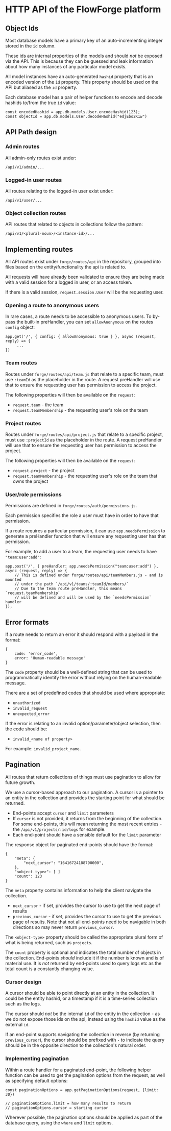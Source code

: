 # HTTP API of the FlowForge platform

## Object Ids

Most database models have a primary key of an auto-incrementing integer stored in
the `id` column.

These ids are internal properties of the models and should *not* be exposed via the
API. This is because they can be guessed and leak information about how many instances
of any particular model exists.

All model instances have an auto-generated `hashid` property that is an encoded version
of the `id` property. This property should be used on the API but aliased as the
`id` property.

Each database model has a pair of helper functions to encode and decode hashids
to/from the true `id` value:

```
const encodedHashid = app.db.models.User.encodeHashid(123);
const objectId = app.db.models.User.decodeHashid("edjEbo2K1w")
```

## API Path design

### Admin routes

All admin-only routes exist under:

```
/api/v1/admin/...
```

### Logged-in user routes

All routes relating to the logged-in user exist under:

```
/api/v1/user/...
```

### Object collection routes

API routes that related to objects in collections follow the pattern:

```
/api/v1/<plural-noun>/<instance-id>/...
```

## Implementing routes

All API routes exist under `forge/routes/api` in the repository, grouped into
files based on the entity/functionality the api is related to.

All requests will have already been validated to ensure they are being made with
a valid session for a logged in user, or an access token.

If there is a valid session, `request.session.User` will be the requesting user.

### Opening a route to anonymous users

In rare cases, a route needs to be accessible to anonymous users. To by-pass
the built-in preHandler, you can set `allowAnonymous` on the routes `config` object:

```
app.get('/', { config: { allowAnonymous: true } }, async (request, reply) => {
     ...
})
```

### Team routes

Routes under `forge/routes/api/team.js` that relate to a specific team,
must use `:teamId` as the placeholder in the route. A request preHandler will
use that to ensure the requesting user has permission to access the project.

The following properties will then be available on the `request`:

 - `request.team` - the team
 - `request.teamMembership` - the requesting user's role on the team

### Project routes

Routes under `forge/routes/api/project.js` that relate to a specific project,
must use `:projectId` as the placeholder in the route. A request preHandler will
use that to ensure the requesting user has permission to access the project.

The following properties will then be available on the `request`:

 - `request.project` - the project
 - `request.teamMembership` - the requesting user's role on the team that owns the project


### User/role permissions

Permissions are defined in `forge/routes/auth/permissions.js`.

Each permission specifies the role a user must have in order to have that permission.

If a route requires a particular permission, it can use `app.needsPermission` to
generate a preHandler function that will ensure any requesting user has that
permission.

For example, to add a user to a team, the requesting user needs to have
`"team:user:add"`:

```
app.post('/', { preHandler: app.needsPermission("team:user:add") }, async (request, reply) => {
    // This is defined under forge/routes/api/teamMembers.js - and is mounted
    // under the path `/api/v1/teams/:teamId/members/`
    // Due to the team route preHandler, this means `request.teamMembership`
    // will be defined and will be used by the `needsPermission` handler
});
```

## Error formats

If a route needs to return an error it should respond with a payload in the format:

```
{
    code: 'error_code',
    error: 'Human-readable message'
}
```

The `code` property should be a well-defined string that can be used to programmatically
identify the error without relying on the human-readable message.

There are a set of predefined codes that should be used where appropriate:

 - `unauthorized`
 - `invalid_request`
 - `unexpected_error`

If the error is relating to an invalid option/parameter/object selection, then the code
should be:

 - `invalid_<name of property>`

For example: `invalid_project_name`.


## Pagination

All routes that return collections of things must use pagination to allow for
future growth.

We use a cursor-based approach to our pagination. A cursor is a pointer to an entity
in the collection and provides the starting point for what should be returned.

 - End-points accept `cursor` and `limit` parameters
 - If `cursor` is not provided, it returns from the beginning of the collection.
   For some end-points, this will mean returning the most recent entries -
   the `/api/v1/projects/:id/logs` for example.
 - Each end-point should have a sensible default for the `limit` parameter

The response object for paginated end-points should have the format:

```
{
    "meta": {
        "next_cursor": "16416724188790000",
    },
    "<object-type>": [ ]
    "count": 123
}
```

The `meta` property contains information to help the client navigate the collection.

 - `next_cursor` - if set, provides the cursor to use to get the next page of results
 - `previous_cursor` - if set, provides the cursor to use to get the previous page of results. Note
    that not all end-points need to be navigable in both directions so may never return
    `previous_cursor`.

The `<object-type>` property should be called the appropriate plural form of what is being returned,
such as `projects`.

The `count` property is optional and indicates the total number of objects in the collection.
End-points *should* include it if the number is known and is of material use. It is *not*
returned by end-points used to query logs etc as the total count is a constantly changing
value.

### Cursor design

A cursor should be able to point directly at an entity in the collection. It could
be the entity hashid, or a timestamp if it is a time-series collection such as the
logs.

The cursor should *not* be the internal `id` of the entity in the collection - as we
do not expose those ids on the api, instead using the `hashid` value as the external `id`.

If an end-point supports navigating the collection in reverse (by returning `previous_cursor`),
the cursor should be prefixed with `-` to indicate the query should be in the opposite
direction to the collection's natural order.

### Implementing pagination

Within a route handler for a paginated end-point, the following helper function
can be used to get the pagination options from the request, as well as specifying
default options:

```
const paginationOptions = app.getPaginationOptions(request, {limit: 30})

// paginationOptions.limit = how many results to return
// paginationOptions.cursor = starting cursor

```

Wherever possible, the pagination options should be applied as part of the database
query, using the `where` and `limit` options.

